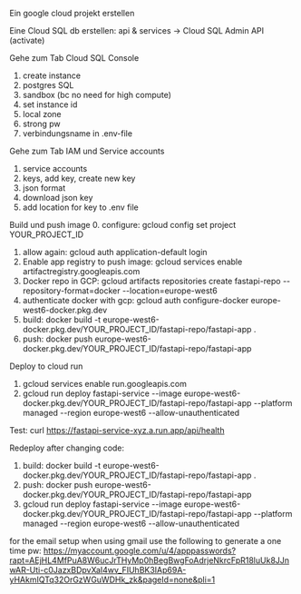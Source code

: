 Ein google cloud projekt erstellen

Eine Cloud SQL db erstellen: api & services -> Cloud SQL Admin API (activate)

Gehe zum Tab Cloud SQL Console
1. create instance 
2. postgres SQL
3. sandbox (bc no need for high compute)
4. set instance id
5. local zone
6. strong pw
7. verbindungsname in .env-file 

Gehe zum Tab IAM und Service accounts
1. service accounts
2. keys, add key, create new key
3. json format
4. download json key
5. add location for key to .env file

Build und push image
0. configure:  gcloud config set project YOUR_PROJECT_ID
1. allow again: gcloud auth application-default login
2. Enable app registry to push image: gcloud services enable artifactregistry.googleapis.com
3. Docker repo in GCP: gcloud artifacts repositories create fastapi-repo --repository-format=docker --location=europe-west6
4. authenticate docker with gcp: gcloud auth configure-docker europe-west6-docker.pkg.dev
5. build: docker build -t europe-west6-docker.pkg.dev/YOUR_PROJECT_ID/fastapi-repo/fastapi-app .
6. push: docker push europe-west6-docker.pkg.dev/YOUR_PROJECT_ID/fastapi-repo/fastapi-app

Deploy to cloud run
1. gcloud services enable run.googleapis.com
2. gcloud run deploy fastapi-service --image europe-west6-docker.pkg.dev/YOUR_PROJECT_ID/fastapi-repo/fastapi-app --platform managed --region europe-west6 --allow-unauthenticated

Test: curl https://fastapi-service-xyz.a.run.app/api/health


Redeploy after changing code:
1. build: docker build -t europe-west6-docker.pkg.dev/YOUR_PROJECT_ID/fastapi-repo/fastapi-app .
2. push: docker push europe-west6-docker.pkg.dev/YOUR_PROJECT_ID/fastapi-repo/fastapi-app
3. gcloud run deploy fastapi-service --image europe-west6-docker.pkg.dev/YOUR_PROJECT_ID/fastapi-repo/fastapi-app --platform managed --region europe-west6 --allow-unauthenticated

for the email setup when using gmail use the following to generate a one time pw:
https://myaccount.google.com/u/4/apppasswords?rapt=AEjHL4MfPuA8W6ucJrTHyMp0hBegBwgFoAdrjeNkrcFpR18luUk8JJnwAR-Uti-c0JazxBDpvXaI4wv_FIUhBK3IAp69A-yHAkmIQTq32OrGzWGuWDHk_zk&pageId=none&pli=1


